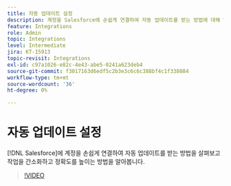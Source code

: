 ```yaml
---
title: 자동 업데이트 설정
description: 계정을 Salesforce에 손쉽게 연결하여 자동 업데이트를 받는 방법에 대해 알아보십시오
feature: Integrations
role: Admin
topic: Integrations
level: Intermediate
jira: KT-15913
topic-revisit: Integrations
exl-id: c97a1026-e82c-4e43-abe5-0241a623deb4
source-git-commit: f3017163d6edf5c2b3e3c6c6c388bf4c1f338084
workflow-type: tm+mt
source-wordcount: '36'
ht-degree: 0%

---
```


# 자동 업데이트 설정

[!DNL Salesforce]에 계정을 손쉽게 연결하여 자동 업데이트를 받는 방법을 살펴보고 작업을 간소화하고 정확도를 높이는 방법을 알아봅니다.

>[!VIDEO](https://video.tv.adobe.com/v/3439599?quality=12&learn=on&hidetitle=true&captions=kor)
